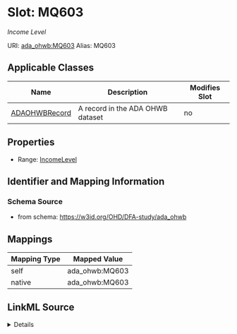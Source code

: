 

# Slot: MQ603 


_Income Level_





URI: [ada_ohwb:MQ603](https://w3id.org/OHD/DFA-study/ada_ohwb/MQ603)
Alias: MQ603

<!-- no inheritance hierarchy -->





## Applicable Classes

| Name | Description | Modifies Slot |
| --- | --- | --- |
| [ADAOHWBRecord](ADAOHWBRecord.md) | A record in the ADA OHWB dataset |  no  |







## Properties

* Range: [IncomeLevel](IncomeLevel.md)





## Identifier and Mapping Information







### Schema Source


* from schema: https://w3id.org/OHD/DFA-study/ada_ohwb




## Mappings

| Mapping Type | Mapped Value |
| ---  | ---  |
| self | ada_ohwb:MQ603 |
| native | ada_ohwb:MQ603 |




## LinkML Source

<details>
```yaml
name: MQ603
description: Income Level
from_schema: https://w3id.org/OHD/DFA-study/ada_ohwb
rank: 1000
alias: MQ603
domain_of:
- ADA_OHWBRecord
range: IncomeLevel

```
</details>